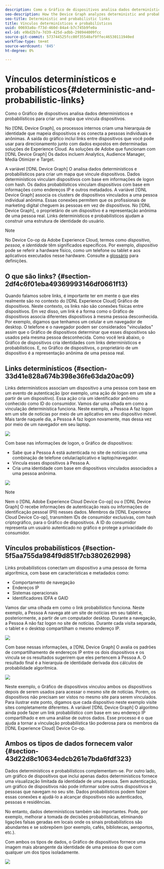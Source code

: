 ```yaml
---
description: Como o Gráfico de dispositivos analisa dados determinísticos e probabilísticos para criar um mapa que vincula dispositivos.
seo-description: How the Device Graph analyzes deterministic and probabilistic data to build a map that links devices together.
seo-title: Deterministic and probabilistic links
title: Vínculos determinísticos e probabilísticos
uuid: 00693a0a-f73d-460d-84a4-b7c745b9fe0a
exl-id: e9bd2b7a-7d39-425d-adbb-298944009fcc
source-git-commit: 573744525fcc00f35540af9ffec46530111940ed
workflow-type: tm+mt
source-wordcount: '845'
ht-degree: 0%

---
```


# Vínculos determinísticos e probabilísticos{#deterministic-and-probabilistic-links}

Como o Gráfico de dispositivos analisa dados determinísticos e probabilísticos para criar um mapa que vincula dispositivos.

No [!DNL Device Graph], os processos internos criam uma hierarquia de identidade que mapeia dispositivos e os conecta a pessoas individuais e anônimas. A saída do gráfico inclui links entre dispositivos que você pode usar para direcionamento junto com dados expostos em determinadas soluções de Experience Cloud. As soluções de Adobe que funcionam com [!DNL Device Graph] Os dados incluem Analytics, Audience Manager, Media Otimizer e Target.

A variável [!DNL Device Graph] O analisa dados determinísticos e probabilísticos para criar um mapa que vincule dispositivos. Dados determinísticos vinculam dispositivos com base em informações de logon com hash. Os dados probabilísticos vinculam dispositivos com base em informações como endereços IP e outros metadados. A variável [!DNL Device Graph] associa os clusters de dispositivos vinculados a uma pessoa individual anônima. Essas conexões permitem que os profissionais de marketing digital cheguem às pessoas em vez de dispositivos. No [!DNL Device Graph], o proprietário de um dispositivo é a representação anônima de uma pessoa real. Links determinísticos e probabilísticos ajudam a construir uma estrutura de identidade do usuário.

>[!NOTE]
>
>No Device Co-op da Adobe Experience Cloud, termos como *dispositivo*, *pessoa*, e *identidade* têm significados específicos. Por exemplo, *dispositivo* pode se referir a hardware físico, como um telefone ou tablet e aos aplicativos executados nesse hardware. Consulte a [glossário](../glossary.md#glossgroup-0f47d7fbd76c4759801f565f341a386c) para definições.

## O que são links? {#section-2df4c6f01eba49369993146df0661f13}

Quando falamos sobre links, é importante ter em mente o que eles realmente são no contexto do [!DNL Experience Cloud] Gráfico de dispositivos. Neste contexto, os links não são conexões físicas entre dispositivos. Em vez disso, um link é a forma como o Gráfico de dispositivos associa diferentes dispositivos à mesma pessoa desconhecida. Por exemplo, digamos que tenhamos um celular e um navegador de desktop. O telefone e o navegador podem ser considerados &quot;vinculados&quot; assim que o Gráfico de dispositivos determinar que esses dispositivos são usados pela mesma pessoa desconhecida. Como você lerá abaixo, o Gráfico de dispositivos cria identidades com links determinísticos e probabilísticos. E, no Gráfico de dispositivos, o proprietário de um dispositivo é a representação anônima de uma pessoa real.

## Links determinísticos {#section-33d41e828a674b398e36fe63da20ac09}

Links determinísticos associam um dispositivo a uma pessoa com base em um evento de autenticação (por exemplo, uma ação de logon em um site a partir de um dispositivo). Essa ação cria um identificador anônimo conhecido como ID do consumidor. Vamos dar uma olhada em como a vinculação determinística funciona. Neste exemplo, a Pessoa A faz logon em um site de notícias por meio de um aplicativo em seu dispositivo móvel. Mais tarde naquele dia, a Pessoa A faz logon novamente, mas dessa vez por meio de um navegador em seu laptop.

![](assets/link1.png)

Com base nas informações de logon, o Gráfico de dispositivos:

* Sabe que a Pessoa A está autenticada no site de notícias com uma combinação de telefone celular/aplicativo e laptop/navegador.
* Vincula esses dispositivos à Pessoa A.
* Cria uma identidade com base em dispositivos vinculados associados a uma pessoa anônima.

![](assets/link2.png)

>[!NOTE]
>
>Nem o [!DNL Adobe Experience Cloud Device Co-op] ou o [!DNL Device Graph] O recebe informações de autenticação reais ou informações de identificação pessoal (PII) nesses dados. Membros da [!DNL Experience Cloud Device Co-op], transmitem IDs de consumidor exclusivas, com hash criptográfico, para o Gráfico de dispositivos. A ID do consumidor representa um usuário autenticado no gráfico e protege a privacidade do consumidor.

## Vínculos probabilísticos {#section-5f5aa755da984f9d851f7cb380262998}

Links probabilísticos conectam um dispositivo a uma pessoa de forma algorítmica, com base em características e metadados como:

* Comportamento de navegação
* Endereços IP
* Sistemas operacionais
* Identificadores IDFA e GAID

Vamos dar uma olhada em como o link probabilístico funciona. Neste exemplo, a Pessoa A navega até um site de notícias em seu tablet e, posteriormente, a partir de um computador desktop. Durante a navegação, a Pessoa A não faz logon no site de notícias. Durante cada visita separada, o tablet e o desktop compartilham o mesmo endereço IP.

![](assets/link3.png)

Com base nessas informações, a [!DNL Device Graph] O avalia os padrões de compartilhamento de endereços IP entre os dois dispositivos e os vincula se os resultados sugerirem que eles pertencem à Pessoa A. O resultado final é a hierarquia de identidade derivada dos cálculos de probabilidade algorítmica.

![](assets/link4.png)

Neste exemplo, o Gráfico de dispositivos vinculou ambos os dispositivos depois de serem usados para acessar o mesmo site de notícias. Porém, os dispositivos não precisam ser vistos no mesmo site para serem vinculados. Para ilustrar este ponto, digamos que cada dispositivo neste exemplo visite sites completamente diferentes. A variável [!DNL Device Graph] O algoritmo ainda pode fazer um link probabilístico com base em seu endereço IP compartilhado e em uma análise de outros dados. Esse processo é o que ajuda a tornar a vinculação probabilística tão poderosa para os membros da [!DNL Experience Cloud] Device Co-op.

## Ambos os tipos de dados fornecem valor {#section-43d22d8c10634edcb261e7bda6fdf323}

Dados determinísticos e probabilísticos complementam-se. Por outro lado, um gráfico de dispositivos que inclui apenas dados determinísticos fornece uma visualização limitada da identidade de uma pessoa. Sem autenticação, um gráfico de dispositivos não pode informar sobre outros dispositivos e pessoas que navegam no seu site. Dados probabilísticos podem fazer essas conexões e ajudá-lo a alcançar dispositivos não autenticados, pessoas e residências.

No entanto, dados determinísticos também são importantes. Pode, por exemplo, melhorar a tomada de decisões probabilísticas, eliminando ligações falsas geradas em locais onde os sinais probabilísticos são abundantes e se sobrepõem (por exemplo, cafés, bibliotecas, aeroportos, etc.).

Com ambos os tipos de dados, o Gráfico de dispositivos fornece uma imagem mais abrangente da identidade de uma pessoa do que com qualquer um dos tipos isoladamente.

![](assets/link5.png)
